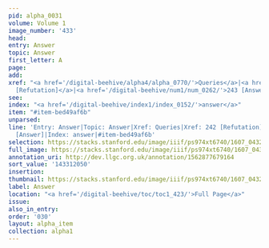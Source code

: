 ```yaml
---
pid: alpha_0031
volume: Volume 1
image_number: '433'
head:
entry: Answer
topic: Answer
first_letter: A
page:
add:
xref: "<a href='/digital-beehive/alpha4/alpha_0770/'>Queries</a>|<a href='/digital-beehive/num1/num_0260/'>242
  [Refutation]</a>|<a href='/digital-beehive/num1/num_0262/'>243 [Answer]</a>"
see:
index: "<a href='/digital-beehive/index1/index_0152/'>answer</a>"
item: "#item-bed49af6b"
unparsed:
line: 'Entry: Answer|Topic: Answer|Xref: Queries|Xref: 242 [Refutation]|Xref: 243
  [Answer]|Index: answer|#item-bed49af6b'
selection: https://stacks.stanford.edu/image/iiif/ps974xt6740/1607_0432/287,2050,3158,618/full/0/default.jpg
full_image: https://stacks.stanford.edu/image/iiif/ps974xt6740/1607_0432/full/full/0/default.jpg
annotation_uri: http://dev.llgc.org.uk/annotation/1562877679164
sort_value: '143312050'
insertion:
thumbnail: https://stacks.stanford.edu/image/iiif/ps974xt6740/1607_0432/287,2050,600,180/250,/0/default.jpg
label: Answer
location: "<a href='/digital-beehive/toc/toc1_423/'>Full Page</a>"
issue:
also_in_entry:
order: '030'
layout: alpha_item
collection: alpha1
---
```

